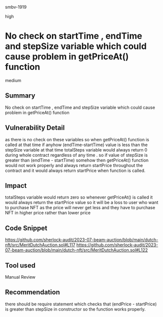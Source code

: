 smbv-1919

high

# No check on startTime , endTime and stepSize variable which could cause problem in getPriceAt() function

medium
## Summary
No check on startTime , endTime and stepSize variable which could cause problem in getPriceAt() function

## Vulnerability Detail
as there is no check on these variables so when getPriceAt() function is called at that time if anyhow (endTime-startTime) value is less than the stepSize variable at that time totalSteps variable would always return 0 during  whole contract  regardless of any time . so if value of stepSize  is greater than (endTime - startTime) somehow then getPriceAt() function would not work properly and always return startPrice throughout the contract and it would always return startPrice when function is called.
## Impact
totalSteps variable would return zero so whenever getPriceAt() is called it would always return the startPrice value so it will be a loss to user who want to purchase NFT as the price  will never get less and they have to purchase NFT in higher price rather than lower price
## Code Snippet
https://github.com/sherlock-audit/2023-07-beam-auction/blob/main/dutch-nft/src/MeritDutchAuction.sol#L117 https://github.com/sherlock-audit/2023-07-beam-auction/blob/main/dutch-nft/src/MeritDutchAuction.sol#L122


## Tool used

Manual Review

## Recommendation
there should be require statement which checks that (endPrice - startPrice) is greater than stepSize in constructor so the function works properly.
